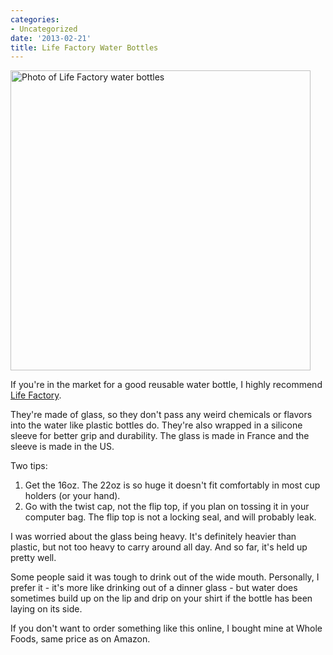 ```yaml
---
categories:
- Uncategorized
date: '2013-02-21'
title: Life Factory Water Bottles
---
```


<img src="https://gomakethings.com/wp-content/uploads/2013/02/lifefactory-water-bottle.jpg" title="Photo of Life Factory water bottles" width="480" height="480" class="aligncenter img-polaroid size-full wp-image-4051" />

If you're in the market for a good reusable water bottle, I highly recommend <a href="http://www.lifefactory.com/adults/16-oz-classic.html">Life Factory</a>.

They're made of glass, so they don't pass any weird chemicals or flavors into the water like plastic bottles do. They're also wrapped in a silicone sleeve for better grip and durability. The glass is made in France and the sleeve is made in the US.
<!--more-->
Two tips:
<ol>
<li>Get the 16oz. The 22oz is so huge it doesn't fit comfortably in most cup holders (or your hand).</li>
<li>Go with the twist cap, not the flip top, if you plan on tossing it in your computer bag. The flip top is not a locking seal, and will probably leak.</li>
</ol>

I was worried about the glass being heavy. It's definitely heavier than plastic, but not too heavy to carry around all day. And so far, it's held up pretty well.

Some people said it was tough to drink out of the wide mouth. Personally, I prefer it - it's more like drinking out of a dinner glass - but water does sometimes build up on the lip and drip on your shirt if the bottle has been laying on its side.

If you don't want to order something like this online, I bought mine at Whole Foods, same price as on Amazon.